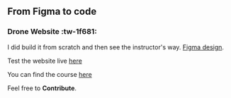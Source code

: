 ## From Figma to code
### Drone Website :tw-1f681:

I did build it from scratch and then see the instructor's way.
[ Figma design](https://www.figma.com/file/Z3lglo2FLnwFAbHVnvw1cm/Drones?node-id=0%3A1).

Test the website live [here](https://amminn.github.io/Drones-website/)

You can find the course [here](https://scrimba.com/learn/figmatocode)

Feel free to  **Contribute**.